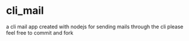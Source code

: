 # cli_mail
a cli mail app created with nodejs for sending mails through the cli
please feel free to commit and fork 
